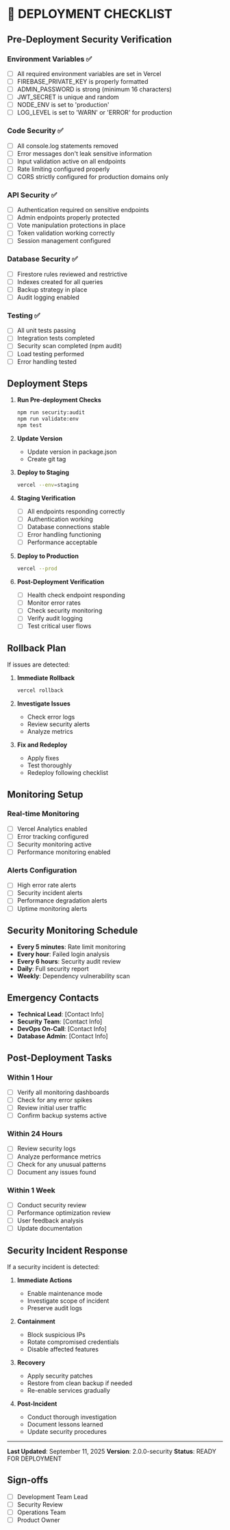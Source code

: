 # 🚀 DEPLOYMENT CHECKLIST

## Pre-Deployment Security Verification

### Environment Variables ✅
- [ ] All required environment variables are set in Vercel
- [ ] FIREBASE_PRIVATE_KEY is properly formatted
- [ ] ADMIN_PASSWORD is strong (minimum 16 characters)
- [ ] JWT_SECRET is unique and random
- [ ] NODE_ENV is set to 'production'
- [ ] LOG_LEVEL is set to 'WARN' or 'ERROR' for production

### Code Security ✅
- [ ] All console.log statements removed
- [ ] Error messages don't leak sensitive information
- [ ] Input validation active on all endpoints
- [ ] Rate limiting configured properly
- [ ] CORS strictly configured for production domains only

### API Security ✅
- [ ] Authentication required on sensitive endpoints
- [ ] Admin endpoints properly protected
- [ ] Vote manipulation protections in place
- [ ] Token validation working correctly
- [ ] Session management configured

### Database Security ✅
- [ ] Firestore rules reviewed and restrictive
- [ ] Indexes created for all queries
- [ ] Backup strategy in place
- [ ] Audit logging enabled

### Testing ✅
- [ ] All unit tests passing
- [ ] Integration tests completed
- [ ] Security scan completed (npm audit)
- [ ] Load testing performed
- [ ] Error handling tested

## Deployment Steps

1. **Run Pre-deployment Checks**
   ```bash
   npm run security:audit
   npm run validate:env
   npm test
   ```

2. **Update Version**
   - Update version in package.json
   - Create git tag

3. **Deploy to Staging**
   ```bash
   vercel --env=staging
   ```

4. **Staging Verification**
   - [ ] All endpoints responding correctly
   - [ ] Authentication working
   - [ ] Database connections stable
   - [ ] Error handling functioning
   - [ ] Performance acceptable

5. **Deploy to Production**
   ```bash
   vercel --prod
   ```

6. **Post-Deployment Verification**
   - [ ] Health check endpoint responding
   - [ ] Monitor error rates
   - [ ] Check security monitoring
   - [ ] Verify audit logging
   - [ ] Test critical user flows

## Rollback Plan

If issues are detected:

1. **Immediate Rollback**
   ```bash
   vercel rollback
   ```

2. **Investigate Issues**
   - Check error logs
   - Review security alerts
   - Analyze metrics

3. **Fix and Redeploy**
   - Apply fixes
   - Test thoroughly
   - Redeploy following checklist

## Monitoring Setup

### Real-time Monitoring
- [ ] Vercel Analytics enabled
- [ ] Error tracking configured
- [ ] Security monitoring active
- [ ] Performance monitoring enabled

### Alerts Configuration
- [ ] High error rate alerts
- [ ] Security incident alerts
- [ ] Performance degradation alerts
- [ ] Uptime monitoring alerts

## Security Monitoring Schedule

- **Every 5 minutes**: Rate limit monitoring
- **Every hour**: Failed login analysis
- **Every 6 hours**: Security audit review
- **Daily**: Full security report
- **Weekly**: Dependency vulnerability scan

## Emergency Contacts

- **Technical Lead**: [Contact Info]
- **Security Team**: [Contact Info]
- **DevOps On-Call**: [Contact Info]
- **Database Admin**: [Contact Info]

## Post-Deployment Tasks

### Within 1 Hour
- [ ] Verify all monitoring dashboards
- [ ] Check for any error spikes
- [ ] Review initial user traffic
- [ ] Confirm backup systems active

### Within 24 Hours
- [ ] Review security logs
- [ ] Analyze performance metrics
- [ ] Check for any unusual patterns
- [ ] Document any issues found

### Within 1 Week
- [ ] Conduct security review
- [ ] Performance optimization review
- [ ] User feedback analysis
- [ ] Update documentation

## Security Incident Response

If a security incident is detected:

1. **Immediate Actions**
   - Enable maintenance mode
   - Investigate scope of incident
   - Preserve audit logs

2. **Containment**
   - Block suspicious IPs
   - Rotate compromised credentials
   - Disable affected features

3. **Recovery**
   - Apply security patches
   - Restore from clean backup if needed
   - Re-enable services gradually

4. **Post-Incident**
   - Conduct thorough investigation
   - Document lessons learned
   - Update security procedures

---

**Last Updated**: September 11, 2025
**Version**: 2.0.0-security
**Status**: READY FOR DEPLOYMENT

## Sign-offs

- [ ] Development Team Lead
- [ ] Security Review
- [ ] Operations Team
- [ ] Product Owner
